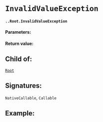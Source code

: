 # `InvalidValueException`

#### `..Root.InvalidValueException`

#### Parameters:

#### Return value:

## Child of:

[`Root`](docs..Root.md)

## Signatures:

`NativeCallable`, `Callable`



## Example:

